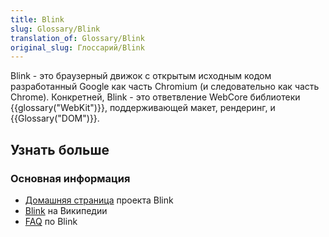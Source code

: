 ```yaml
---
title: Blink
slug: Glossary/Blink
translation_of: Glossary/Blink
original_slug: Глоссарий/Blink
---
```

Blink - это браузерный движок с открытым исходным кодом разработанный Google как часть Chromium (и следовательно как часть Chrome). Конкретней, Blink - это ответвление WebCore библиотеки {{glossary("WebKit")}}, поддерживающей макет, рендеринг, и {{Glossary("DOM")}}.

## Узнать больше

### Основная информация

- [Домашняя страница](http://www.chromium.org/blink) проекта Blink
- [Blink](http://en.wikipedia.org/wiki/Blink_%28layout_engine%29) на Википедии
- [FAQ](http://www.chromium.org/blink/developer-faq) по Blink
